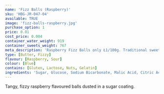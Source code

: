 ```yaml
---
name: 'Fizz Balls (Raspberry)'
sku: 'HBG-JR-047-04'
available: TRUE
image: 'fizz-balls-raspberry.jpg'
purchase_option: 1
price: 0.01
cost_price: 0.004
container_water_weight: 919
container_sweets_weight: 767
meta_description: 'Raspberry Fizz Balls only Ł1/100g. Traditional sweets and more at Humbugs Confectionery Store. Specialists in satisfying your sweet tooth!'
type: [Butter, Fizzy]
flavour: [Raspberry, Sour]
colour: [Blue]
contains: [Gluten, Lactose, Nuts, Gelatin]
ingredients: 'Sugar, Glucose, Sodium Bicarbonate, Malic Acid, Citric Acid, Flavour, Colour: E133'
---
```

Tangy, fizzy raspberry flavoured balls dusted in a sugar coating.